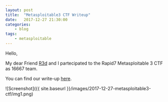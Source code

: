 ```yaml
---
layout: post
title:	"Metasploitable3 CTF Writeup"
date:	2017-12-27 21:30:00
categories:
    - blog
tags:
    - metasploitable
---
```


Hello,

My dear Friend [R3d](https://twitter.com/R3dShift23) and I partecipated to the Rapid7 Metasploitable 3 CTF as 16667 team.

You can find our write-up [here](https://github.com/16667/Metasploitable-3-CTF).

![Screenshot]({{ site.baseurl }}/images/2017-12-27-metasploitable3-ctf/img1.png)